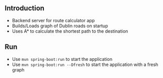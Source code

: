 ## Introduction
- Backend server for route calculator app
- Builds/Loads graph of Dublin roads on startup
- Uses A\* to calculate the shortest path to the destination


## Run
- Use `mvn spring-boot:run` to start the application
- Use `mvn spring-boot:run --Dfresh` to start the application with a fresh graph